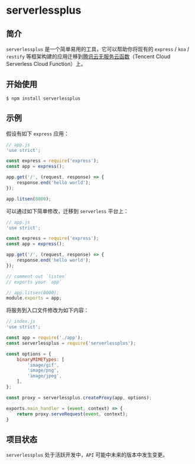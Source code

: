 # serverlessplus

## 简介

`serverlessplus` 是一个简单易用的工具，它可以帮助你将现有的 `express` / `koa` / `restify` 等框架构建的应用迁移到[腾讯云无服务云函数](https://cloud.tencent.com/product/scf)（Tencent Cloud Serverless Cloud Function）上。

## 开始使用

```shell
$ npm install serverlessplus
```

## 示例

假设有如下 `express` 应用：
```js
// app.js
'use strict';

const express = require('express');
const app = express();

app.get('/', (request, response) => {
    response.end('hello world');
});

app.litsen(8000);
```

可以通过如下简单修改，迁移到 `serverless` 平台上：
```js
// app.js
'use strict';

const express = require('express');
const app = express();

app.get('/', (request, response) => {
    response.end('hello world');
});

// comment out `listen`
// exports your `app`

// app.litsen(8000);
module.exports = app;
```

将服务到入口文件修改为如下内容：
```js
// index.js
'use strict';

const app = require('./app');
const serverlessplus = require('serverlessplus');

const options = {
    binaryMIMETypes: [
        'image/gif',
        'image/png',
        'image/jpeg',
    ],
};

const proxy = serverlessplus.createProxy(app, options);

exports.main_handler = (event, context) => {
    return proxy.serveRequest(event, context);
}
```

## 项目状态

`serverlessplus` 处于活跃开发中，`API` 可能中未来的版本中发生变更。
